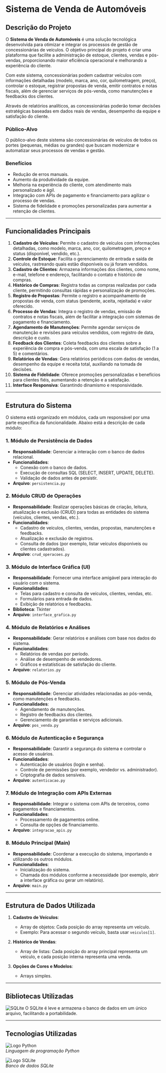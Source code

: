 # Sistema de Venda de Automóveis

## Descrição do Projeto

O **Sistema de Venda de Automóveis** é uma solução tecnológica desenvolvida para otimizar e integrar os processos de gestão de concessionárias de veículos. O objetivo principal do projeto é criar uma plataforma que facilite a administração de estoque, clientes, vendas e pós-vendas, proporcionando maior eficiência operacional e melhorando a experiência do cliente.

Com este sistema, concessionárias podem cadastrar veículos com informações detalhadas (modelo, marca, ano, cor, quilometragem, preço), controlar o estoque, registrar propostas de venda, emitir contratos e notas fiscais, além de gerenciar serviços de pós-venda, como manutenções e feedbacks dos clientes. 

Através de relatórios analíticos, as concessionárias poderão tomar decisões estratégicas baseadas em dados reais de vendas, desempenho da equipe e satisfação do cliente.

### Público-Alvo
O público-alvo deste sistema são concessionárias de veículos de todos os portes (pequenas, médias ou grandes) que buscam modernizar e automatizar seus processos de vendas e gestão. 

### Benefícios
- Redução de erros manuais.
- Aumento da produtividade da equipe.
- Melhoria na experiência do cliente, com atendimento mais personalizado e ágil.
- Integração com APIs de pagamento e financiamento para agilizar o processo de vendas.
- Sistema de fidelidade e promoções personalizadas para aumentar a retenção de clientes.

---

## Funcionalidades Principais

1. **Cadastro de Veículos**: Permite o cadastro de veículos com informações detalhadas, como modelo, marca, ano, cor, quilometragem, preço e status (disponível, vendido, etc.).
2. **Controle de Estoque**: Facilita o gerenciamento de entrada e saída de veículos, rastreando quais estão disponíveis ou já foram vendidos.
3. **Cadastro de Clientes**: Armazena informações dos clientes, como nome, e-mail, telefone e endereço, facilitando o contato e histórico de compras.
4. **Histórico de Compras**: Registra todas as compras realizadas por cada cliente, permitindo consultas rápidas e personalização de promoções.
5. **Registro de Propostas**: Permite o registro e acompanhamento de propostas de venda, com status (pendente, aceita, rejeitada) e valor oferecido.
6. **Processo de Vendas**: Integra o registro de vendas, emissão de contratos e notas fiscais, além de facilitar a integração com sistemas de pagamento e financiamento.
7. **Agendamento de Manutenções**: Permite agendar serviços de manutenção e revisões para veículos vendidos, com registro de data, descrição e custo.
8. **Feedback dos Clientes**: Coleta feedbacks dos clientes sobre a experiência de compra e pós-venda, com uma escala de satisfação (1 a 5) e comentários.
9. **Relatórios de Vendas**: Gera relatórios periódicos com dados de vendas, desempenho da equipe e receita total, auxiliando na tomada de decisões.
10. **Sistema de Fidelidade**: Oferece promoções personalizadas e benefícios para clientes fiéis, aumentando a retenção e a satisfação.
11. **Interface Responsiva**: Garantindo dinamismo e responsividade.

---

## Estrutura do Sistema

O sistema está organizado em módulos, cada um responsável por uma parte específica da funcionalidade. Abaixo está a descrição de cada módulo:

### 1. Módulo de Persistência de Dados
- **Responsabilidade**: Gerenciar a interação com o banco de dados relacional.
- **Funcionalidades**:
  - Conexão com o banco de dados.
  - Execução de consultas SQL (SELECT, INSERT, UPDATE, DELETE).
  - Validação de dados antes de persistir.
- **Arquivo**: `persistencia.py`

### 2. Módulo CRUD de Operações
- **Responsabilidade**: Realizar operações básicas de criação, leitura, atualização e exclusão (CRUD) para todas as entidades do sistema (veículos, clientes, vendas, etc.).
- **Funcionalidades**:
  - Cadastro de veículos, clientes, vendas, propostas, manutenções e feedbacks.
  - Atualização e exclusão de registros.
  - Consulta de dados (por exemplo, listar veículos disponíveis ou clientes cadastrados).
- **Arquivo**: `crud_operacoes.py`

### 3. Módulo de Interface Gráfica (UI)
- **Responsabilidade**: Fornecer uma interface amigável para interação do usuário com o sistema.
- **Funcionalidades**:
  - Telas para cadastro e consulta de veículos, clientes, vendas, etc.
  - Formulários para entrada de dados.
  - Exibição de relatórios e feedbacks.
- **Biblioteca**: Tkinter
- **Arquivo**: `interface_grafica.py`

### 4. Módulo de Relatórios e Análises
- **Responsabilidade**: Gerar relatórios e análises com base nos dados do sistema.
- **Funcionalidades**:
  - Relatórios de vendas por período.
  - Análise de desempenho de vendedores.
  - Gráficos e estatísticas de satisfação do cliente.
- **Arquivo**: `relatorios.py`

### 5. Módulo de Pós-Venda
- **Responsabilidade**: Gerenciar atividades relacionadas ao pós-venda, como manutenções e feedbacks.
- **Funcionalidades**:
  - Agendamento de manutenções.
  - Registro de feedbacks dos clientes.
  - Gerenciamento de garantias e serviços adicionais.
- **Arquivo**: `pos_venda.py`

### 6. Módulo de Autenticação e Segurança
- **Responsabilidade**: Garantir a segurança do sistema e controlar o acesso de usuários.
- **Funcionalidades**:
  - Autenticação de usuários (login e senha).
  - Controle de permissões (por exemplo, vendedor vs. administrador).
  - Criptografia de dados sensíveis.
- **Arquivo**: `autenticacao.py`

### 7. Módulo de Integração com APIs Externas
- **Responsabilidade**: Integrar o sistema com APIs de terceiros, como pagamentos e financiamentos.
- **Funcionalidades**:
  - Processamento de pagamentos online.
  - Consulta de opções de financiamento.
- **Arquivo**: `integracao_apis.py`

### 8. Módulo Principal (Main)
- **Responsabilidade**: Coordenar a execução do sistema, importando e utilizando os outros módulos.
- **Funcionalidades**:
  - Inicialização do sistema.
  - Chamada dos módulos conforme a necessidade (por exemplo, abrir a interface gráfica ou gerar um relatório).
- **Arquivo**: `main.py`

---

## Estrutura de Dados Utilizada

1. **Cadastro de Veículos**:
   - Array de objetos: Cada posição do array representa um veículo.
   - Exemplo: Para acessar o segundo veículo, basta usar `veiculos[1]`.

2. **Histórico de Vendas**:
   - Array de listas: Cada posição do array principal representa um veículo, e cada posição interna representa uma venda.

3. **Opções de Cores e Modelos**:
   - Arrays simples.

---

## Bibliotecas Utilizadas

![SQLite](https://img.shields.io/badge/SQLite-07405E?style=for-the-badge&logo=sqlite&logoColor=white) O SQLite é leve e armazena o banco de dados em um único arquivo, facilitando a portabilidade.

---

## Tecnologias Utilizadas

![Logo Python](https://upload.wikimedia.org/wikipedia/commons/thumb/c/c3/Python-logo-notext.svg/120px-Python-logo-notext.svg.png)  
_Linguagem de programação Python_

![Logo SQLite](https://upload.wikimedia.org/wikipedia/commons/thumb/3/38/SQLite370.svg/120px-SQLite370.svg.png)  
_Banco de dados SQLite_
